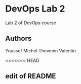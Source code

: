 # DevOps Lab 2

Lab 2 of DevOps course

## Authors

Youssef Michel
Thevenin Valentin

<<<<<<< HEAD
## edit of README
